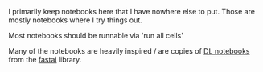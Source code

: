 I primarily keep notebooks here that I have nowhere else to put. Those are mostly notebooks where I try things out.

Most notebooks should be runnable via 'run all cells'

Many of the notebooks are heavily inspired / are copies of [DL notebooks](https://github.com/fastai/fastai/tree/master/courses/dl1) from the [fastai](https://github.com/fastai/fastai) library.
